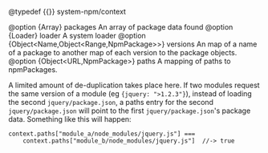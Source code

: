 @typedef {{}} system-npm/context

@option {Array<NpmPackage>} packages An array of package data found
@option {Loader} loader A system loader
@option {Object<Name,Object<Range,NpmPackage>>} versions An map of a name of a package to 
another map of each version to the package objects.
@option {Object<URL,NpmPackage>} paths A mapping of paths to npmPackages. 

A limited amount of de-duplication takes place here.  If two modules request the 
same version of a module (eg `{jquery: ">1.2.3"}`), instead of loading the 
second `jquery/package.json`, a paths entry for the second `jquery/package.json` will
point to the first `jquery/package.json`'s package data.  Something like this will happen:

```
context.paths["module_a/node_modules/jquery.js"] === 
    context.paths["module_b/node_modules/jquery.js"]  //-> true
```

